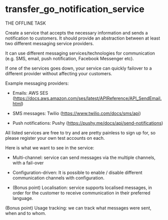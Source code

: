 # transfer_go_notification_service


THE OFFLINE TASK



Create a service that accepts the necessary information and sends a notification to customers. It should provide an abstraction between at least two different messaging service providers.



It can use different messaging services/technologies for communication (e.g. SMS, email, push notification, Facebook Messenger etc).



If one of the services goes down, your service can quickly failover to a different provider without affecting your customers.



Example messaging providers:



* Emails: AWS SES (https://docs.aws.amazon.com/ses/latest/APIReference/API_SendEmail.html)



* SMS messages: Twilio (https://www.twilio.com/docs/sms/api)



* Push notifications: Pushy (https://pushy.me/docs/api/send-notifications)



All listed services are free to try and are pretty painless to sign up for, so please register your own test accounts on each.



Here is what we want to see in the service:



* Multi-channel: service can send messages via the multiple channels, with a fail-over



* Configuration-driven: It is possible to enable / disable different communication channels with configuration.



* (Bonus point) Localisation: service supports localised messages, in order for the customer to receive communication in their preferred language.

(Bonus point) Usage tracking: we can track what messages were sent, when and to whom.